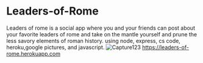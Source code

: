 ﻿# Leaders-of-Rome
Leaders of rome is a social app where you and your friends can post about your favorite leaders of rome and take on the mantle yourself and prune the less savory elements of roman history.
using node, express, cs code, heroku,google pictures, and javascript.
![Capture123](https://user-images.githubusercontent.com/110426298/189570491-aa718d61-136d-436d-8c5e-a1a1dce135f8.PNG)
https://leaders-of-rome.herokuapp.com
